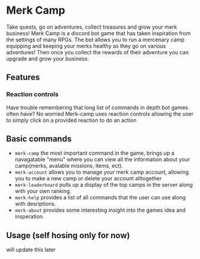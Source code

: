 # Merk Camp
Take quests, go on adventures, collect treasures and grow your merk business! Merk Camp is a discord bot game that has taken inspiration from the settings of many RPGs. The bot allows you to run a mercenary camp equipping and keeping your merks healthy as they go on various adventures! Then once you collect the rewards of their adventure you can upgrade and grow your business.

## Features
### Reaction controls
Have trouble remembering that long list of commands in depth bot games often have? No worried Merk-camp uses reaction controls allowing the user to simply click on a provided reaction to do an action

## Basic commands
- ``merk-camp`` the most important command in the game, brings up a navagatable "menu" where you can view all the information about your camp(merks, avalable missions, items, ect).
- ``merk-account`` allows you to manage your merk camp account, allowing you to make a new camp or delete your account alltogether
- ``merk-leaderboard`` pulls up a display of the top camps in the server along with your own ranking.
- ``merk-help`` provides a list of all commands that the user can use along with desriptions.
- ``merk-about`` provides some interesting insight into the games idea and insperation.

## Usage (self hosing only for now)
will update this later
